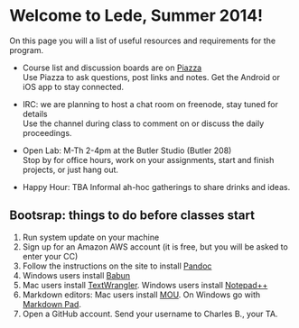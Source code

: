# Welcome to Lede, Summer 2014!

On this page you will a list of useful resources and requirements for the program.

- Course list and discussion boards are on [Piazza](https://piazza.com/class/hvjy9uw3tr9b4)  
Use Piazza to ask questions, post links and notes. Get the Android or iOS app to stay connected.

- IRC: we are planning to host a chat room on freenode, stay tuned for details  
Use the channel during class to comment on or discuss the daily proceedings.

- Open Lab: M-Th 2-4pm at the Butler Studio (Butler 208)  
Stop by for office hours, work on your assignments, start and finish projects, or just hang out.

- Happy Hour: TBA
Informal ah-hoc gatherings to share drinks and ideas.

## Bootsrap: things to do before classes start

1. Run system update on your machine
2. Sign up for an Amazon AWS account (it is free, but you will be asked to enter your CC) 
3. Follow the instructions on the site to install [Pandoc](http://babun.github.io/)
4. Windows users install [Babun](http://babun.github.io/)
5. Mac users install [TextWrangler](http://www.barebones.com/products/textwrangler/). Windows users install [Notepad++](http://notepad-plus-plus.org/)
6. Markdown editors: Mac users install [MOU](http://mouapp.com/). On Windows go with [Markdown Pad](http://markdownpad.com/).
7. Open a GitHub account. Send your username to Charles B., your TA.
